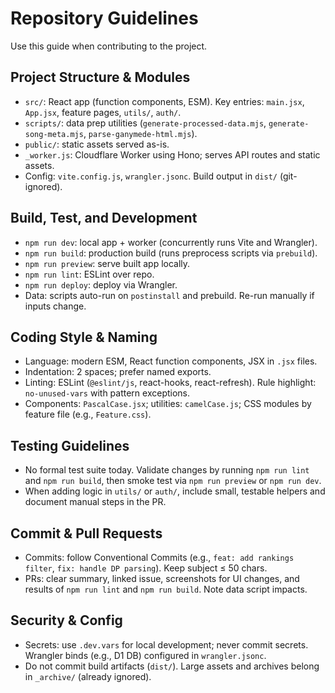 # Repository Guidelines

Use this guide when contributing to the project.

## Project Structure & Modules
- `src/`: React app (function components, ESM). Key entries: `main.jsx`, `App.jsx`, feature pages, `utils/`, `auth/`.
- `scripts/`: data prep utilities (`generate-processed-data.mjs`, `generate-song-meta.mjs`, `parse-ganymede-html.mjs`).
- `public/`: static assets served as-is.
- `_worker.js`: Cloudflare Worker using Hono; serves API routes and static assets.
- Config: `vite.config.js`, `wrangler.jsonc`. Build output in `dist/` (git-ignored).

## Build, Test, and Development
- `npm run dev`: local app + worker (concurrently runs Vite and Wrangler).
- `npm run build`: production build (runs preprocess scripts via `prebuild`).
- `npm run preview`: serve built app locally.
- `npm run lint`: ESLint over repo.
- `npm run deploy`: deploy via Wrangler.
- Data: scripts auto-run on `postinstall` and prebuild. Re-run manually if inputs change.

## Coding Style & Naming
- Language: modern ESM, React function components, JSX in `.jsx` files.
- Indentation: 2 spaces; prefer named exports.
- Linting: ESLint (`@eslint/js`, react-hooks, react-refresh). Rule highlight: `no-unused-vars` with pattern exceptions.
- Components: `PascalCase.jsx`; utilities: `camelCase.js`; CSS modules by feature file (e.g., `Feature.css`).

## Testing Guidelines
- No formal test suite today. Validate changes by running `npm run lint` and `npm run build`, then smoke test via `npm run preview` or `npm run dev`.
- When adding logic in `utils/` or `auth/`, include small, testable helpers and document manual steps in the PR.

## Commit & Pull Requests
- Commits: follow Conventional Commits (e.g., `feat: add rankings filter`, `fix: handle DP parsing`). Keep subject ≤ 50 chars.
- PRs: clear summary, linked issue, screenshots for UI changes, and results of `npm run lint` and `npm run build`. Note data script impacts.

## Security & Config
- Secrets: use `.dev.vars` for local development; never commit secrets. Wrangler binds (e.g., D1 DB) configured in `wrangler.jsonc`.
- Do not commit build artifacts (`dist/`). Large assets and archives belong in `_archive/` (already ignored).
